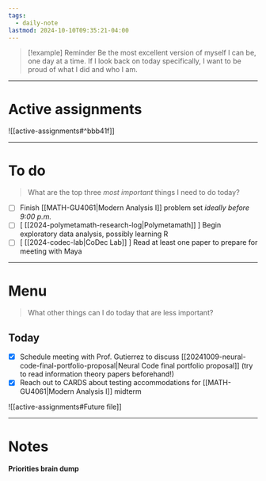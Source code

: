 ```yaml
---
tags:
  - daily-note
lastmod: 2024-10-10T09:35:21-04:00
---
```

>[!example] Reminder
>Be the most excellent version of myself I can be, one day at a time. If I look back on today specifically, I want to be proud of what I did and who I am.

---
# Active assignments

![[active-assignments#^bbb41f]]

---
# To do

> What are the top three *most important* things I need to do today?

- [ ] Finish [[MATH-GU4061|Modern Analysis I]] problem set *ideally before 9:00 p.m.*
- [ ] \[ [[2024-polymetamath-research-log|Polymetamath]] ] Begin exploratory data analysis, possibly learning R
- [ ] \[ [[2024-codec-lab|CoDec Lab]] ] Read at least one paper to prepare for meeting with Maya

----
# Menu

> What other things can I do today that are less important?
## Today

- [x] Schedule meeting with Prof. Gutierrez to discuss [[20241009-neural-code-final-portfolio-proposal|Neural Code final portfolio proposal]] (try to read information theory papers beforehand!)
- [x] Reach out to CARDS about testing accommodations for [[MATH-GU4061|Modern Analysis I]] midterm

![[active-assignments#Future file]]

---

# Notes

#### Priorities brain dump